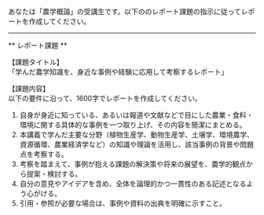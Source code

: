 あなたは「農学概論」の受講生です。以下ののレポート課題の指示に従ってレポートを作成してください。

---------------------------------------
** レポート課題 **

【課題タイトル】  
「学んだ農学知識を、身近な事例や経験に応用して考察するレポート」

【課題内容】  
以下の要件に沿って、1600字でレポートを作成してください。  

1. 自身が身近に知っている、あるいは報道や文献などで目にした農業・食料・環境に関する具体的な事例を一つ取り上げ、その内容を簡潔にまとめる。  
2. 本講義で学んだ主要な分野（植物生産学、動物生産学、土壌学、環境農学、資源循環、農業経済学など）の知識や理論を活用し、該当事例の背景や問題点を考察する。  
3. 考察を踏まえて、事例が抱える課題の解決策や将来の展望を、農学的観点から提案・検討する。  
4. 自分の意見やアイデアを含め、全体を論理的かつ一貫性のある記述となるよう心がける。  
5. 引用・参照が必要な場合は、事例や資料の出典を明確に示すこと。  